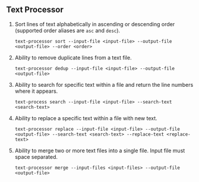 ## Text Processor

1. Sort lines of text alphabetically in ascending or descending order (supported order aliases are `asc` and `desc`).

   `text-processor sort --input-file <input-file> --output-file <output-file> --order <order>`

2. Ability to remove duplicate lines from a text file.

   `text-processor dedup --input-file <input-file> --output-file <output-file>`

3. Ability to search for specific text within a file and return the line numbers where it appears.
   
   `text-process search --input-file <input-file> --search-text <search-text>`

4. Ability to replace a specific text within a file with new text.
   
   `text-processor replace --input-file <input-file> --output-file <output-file> --search-text <search-text> --replace-text <replace-text>`

5. Ability to merge two or more text files into a single file. Input file must space separated.
   
   `text-processor merge --input-files <input-files> --output-file <output-file>`

